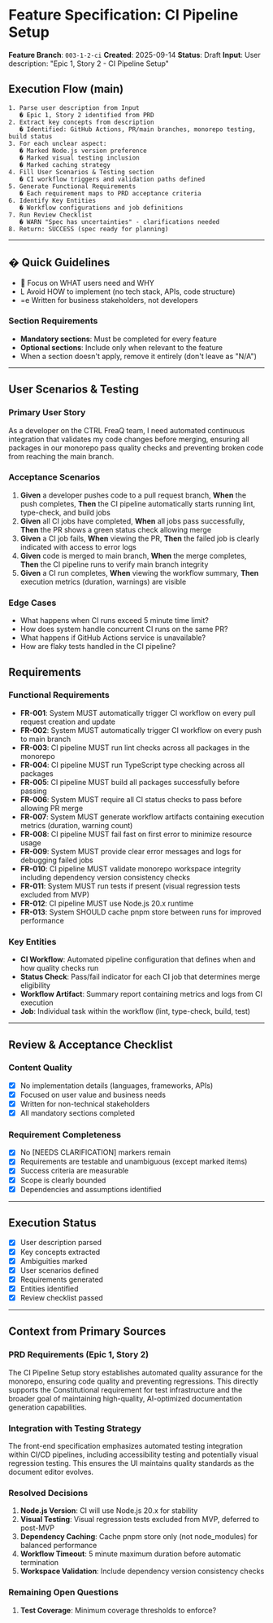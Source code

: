 # Feature Specification: CI Pipeline Setup

**Feature Branch**: `003-1-2-ci`
**Created**: 2025-09-14
**Status**: Draft
**Input**: User description: "Epic 1, Story 2 - CI Pipeline Setup"

## Execution Flow (main)
```
1. Parse user description from Input
   � Epic 1, Story 2 identified from PRD
2. Extract key concepts from description
   � Identified: GitHub Actions, PR/main branches, monorepo testing, build status
3. For each unclear aspect:
   � Marked Node.js version preference
   � Marked visual testing inclusion
   � Marked caching strategy
4. Fill User Scenarios & Testing section
   � CI workflow triggers and validation paths defined
5. Generate Functional Requirements
   � Each requirement maps to PRD acceptance criteria
6. Identify Key Entities
   � Workflow configurations and job definitions
7. Run Review Checklist
   � WARN "Spec has uncertainties" - clarifications needed
8. Return: SUCCESS (spec ready for planning)
```

---

## � Quick Guidelines
-  Focus on WHAT users need and WHY
- L Avoid HOW to implement (no tech stack, APIs, code structure)
- =e Written for business stakeholders, not developers

### Section Requirements
- **Mandatory sections**: Must be completed for every feature
- **Optional sections**: Include only when relevant to the feature
- When a section doesn't apply, remove it entirely (don't leave as "N/A")

---

## User Scenarios & Testing

### Primary User Story
As a developer on the CTRL FreaQ team, I need automated continuous integration that validates my code changes before merging, ensuring all packages in our monorepo pass quality checks and preventing broken code from reaching the main branch.

### Acceptance Scenarios
1. **Given** a developer pushes code to a pull request branch, **When** the push completes, **Then** the CI pipeline automatically starts running lint, type-check, and build jobs
2. **Given** all CI jobs have completed, **When** all jobs pass successfully, **Then** the PR shows a green status check allowing merge
3. **Given** a CI job fails, **When** viewing the PR, **Then** the failed job is clearly indicated with access to error logs
4. **Given** code is merged to main branch, **When** the merge completes, **Then** the CI pipeline runs to verify main branch integrity
5. **Given** a CI run completes, **When** viewing the workflow summary, **Then** execution metrics (duration, warnings) are visible

### Edge Cases
- What happens when CI runs exceed 5 minute time limit?
- How does system handle concurrent CI runs on the same PR?
- What happens if GitHub Actions service is unavailable?
- How are flaky tests handled in the CI pipeline?

## Requirements

### Functional Requirements
- **FR-001**: System MUST automatically trigger CI workflow on every pull request creation and update
- **FR-002**: System MUST automatically trigger CI workflow on every push to main branch
- **FR-003**: CI pipeline MUST run lint checks across all packages in the monorepo
- **FR-004**: CI pipeline MUST run TypeScript type checking across all packages
- **FR-005**: CI pipeline MUST build all packages successfully before passing
- **FR-006**: System MUST require all CI status checks to pass before allowing PR merge
- **FR-007**: System MUST generate workflow artifacts containing execution metrics (duration, warning count)
- **FR-008**: CI pipeline MUST fail fast on first error to minimize resource usage
- **FR-009**: System MUST provide clear error messages and logs for debugging failed jobs
- **FR-010**: CI pipeline MUST validate monorepo workspace integrity including dependency version consistency checks
- **FR-011**: System MUST run tests if present (visual regression tests excluded from MVP)
- **FR-012**: CI pipeline MUST use Node.js 20.x runtime
- **FR-013**: System SHOULD cache pnpm store between runs for improved performance

### Key Entities
- **CI Workflow**: Automated pipeline configuration that defines when and how quality checks run
- **Status Check**: Pass/fail indicator for each CI job that determines merge eligibility
- **Workflow Artifact**: Summary report containing metrics and logs from CI execution
- **Job**: Individual task within the workflow (lint, type-check, build, test)

---

## Review & Acceptance Checklist

### Content Quality
- [x] No implementation details (languages, frameworks, APIs)
- [x] Focused on user value and business needs
- [x] Written for non-technical stakeholders
- [x] All mandatory sections completed

### Requirement Completeness
- [x] No [NEEDS CLARIFICATION] markers remain
- [x] Requirements are testable and unambiguous (except marked items)
- [x] Success criteria are measurable
- [x] Scope is clearly bounded
- [x] Dependencies and assumptions identified

---

## Execution Status

- [x] User description parsed
- [x] Key concepts extracted
- [x] Ambiguities marked
- [x] User scenarios defined
- [x] Requirements generated
- [x] Entities identified
- [x] Review checklist passed

---

## Context from Primary Sources

### PRD Requirements (Epic 1, Story 2)
The CI Pipeline Setup story establishes automated quality assurance for the monorepo, ensuring code quality and preventing regressions. This directly supports the Constitutional requirement for test infrastructure and the broader goal of maintaining high-quality, AI-optimized documentation generation capabilities.

### Integration with Testing Strategy
The front-end specification emphasizes automated testing integration within CI/CD pipelines, including accessibility testing and potentially visual regression testing. This ensures the UI maintains quality standards as the document editor evolves.

### Resolved Decisions
1. **Node.js Version**: CI will use Node.js 20.x for stability
2. **Visual Testing**: Visual regression tests excluded from MVP, deferred to post-MVP
3. **Dependency Caching**: Cache pnpm store only (not node_modules) for balanced performance
4. **Workflow Timeout**: 5 minute maximum duration before automatic termination
5. **Workspace Validation**: Include dependency version consistency checks

### Remaining Open Questions
1. **Test Coverage**: Minimum coverage thresholds to enforce?
